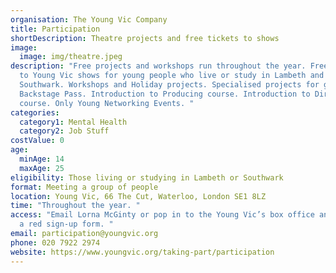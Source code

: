 ```yaml
---
organisation: The Young Vic Company
title: Participation
shortDescription: Theatre projects and free tickets to shows
image:
  image: img/theatre.jpeg
description: "Free projects and workshops run throughout the year. Free tickets
  to Young Vic shows for young people who live or study in Lambeth and
  Southwark. Workshops and Holiday projects. Specialised projects for groups.
  Backstage Pass. Introduction to Producing course. Introduction to Directing
  course. Only Young Networking Events. "
categories:
  category1: Mental Health
  category2: Job Stuff
costValue: 0
age:
  minAge: 14
  maxAge: 25
eligibility: Those living or studying in Lambeth or Southwark
format: Meeting a group of people
location: Young Vic, 66 The Cut, Waterloo, London SE1 8LZ
time: "Throughout the year. "
access: "Email Lorna McGinty or pop in to the Young Vic’s box office and pick up
  a red sign-up form. "
email: participation@youngvic.org
phone: 020 7922 2974
website: https://www.youngvic.org/taking-part/participation
---
```

